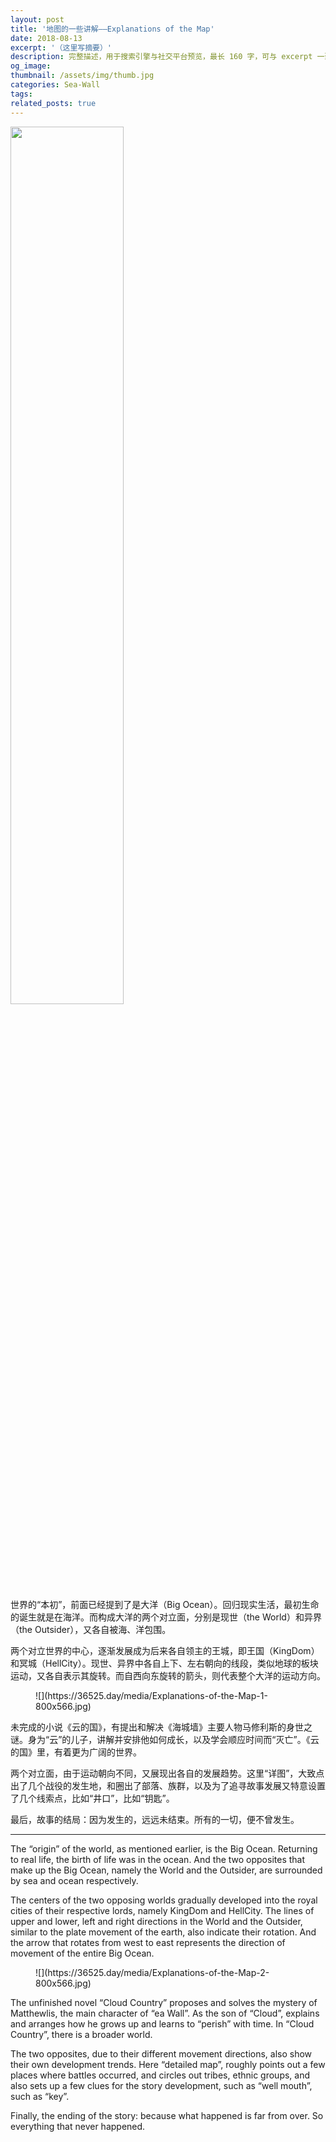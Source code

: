 ```yaml
---
layout: post
title: '地图的一些讲解——Explanations of the Map'
date: 2018-08-13
excerpt: '（这里写摘要）'
description: 完整描述，用于搜索引擎与社交平台预览，最长 160 字，可与 excerpt 一致
og_image: 
thumbnail: /assets/img/thumb.jpg
categories: Sea-Wall
tags: 
related_posts: true
---
```


<img src="{{ '/assets/img/blog/xxxxxxxx' | relative_url }}" style="width:60%;">

世界的“本初”，前面已经提到了是大洋（Big Ocean）。回归现实生活，最初生命的诞生就是在海洋。而构成大洋的两个对立面，分别是现世（the World）和异界（the Outsider），又各自被海、洋包围。

两个对立世界的中心，逐渐发展成为后来各自领主的王城，即王国（KingDom）和冥城（HellCity）。现世、异界中各自上下、左右朝向的线段，类似地球的板块运动，又各自表示其旋转。而自西向东旋转的箭头，则代表整个大洋的运动方向。

<figure class="wp-block-image size-large">![](https://36525.day/media/Explanations-of-the-Map-1-800x566.jpg)</figure>未完成的小说《云的国》，有提出和解决《海城墙》主要人物马修利斯的身世之谜。身为“云”的儿子，讲解并安排他如何成长，以及学会顺应时间而“灭亡”。《云的国》里，有着更为广阔的世界。

两个对立面，由于运动朝向不同，又展现出各自的发展趋势。这里“详图”，大致点出了几个战役的发生地，和圈出了部落、族群，以及为了追寻故事发展又特意设置了几个线索点，比如“井口”，比如“钥匙”。

最后，故事的结局：因为发生的，远远未结束。所有的一切，便不曾发生。

---

The “origin” of the world, as mentioned earlier, is the Big Ocean. Returning to real life, the birth of life was in the ocean. And the two opposites that make up the Big Ocean, namely the World and the Outsider, are surrounded by sea and ocean respectively.

The centers of the two opposing worlds gradually developed into the royal cities of their respective lords, namely KingDom and HellCity. The lines of upper and lower, left and right directions in the World and the Outsider, similar to the plate movement of the earth, also indicate their rotation. And the arrow that rotates from west to east represents the direction of movement of the entire Big Ocean.

<figure class="wp-block-image size-large">![](https://36525.day/media/Explanations-of-the-Map-2-800x566.jpg)</figure>The unfinished novel “Cloud Country” proposes and solves the mystery of Matthewlis, the main character of “ea Wall”. As the son of “Cloud”, explains and arranges how he grows up and learns to “perish” with time. In “Cloud Country”, there is a broader world.

The two opposites, due to their different movement directions, also show their own development trends. Here “detailed map”, roughly points out a few places where battles occurred, and circles out tribes, ethnic groups, and also sets up a few clues for the story development, such as “well mouth”, such as “key”.

Finally, the ending of the story: because what happened is far from over. So everything that never happened.